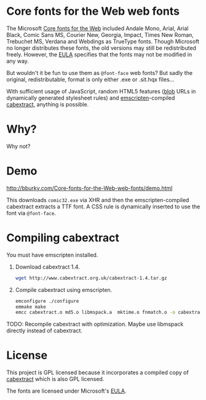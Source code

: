# Core fonts for the Web web fonts

The Microsoft [Core fonts for the Web](https://en.wikipedia.org/wiki/Core_fonts_for_the_Web) included Andale Mono, Arial, Arial Black, Comic Sans MS, Courier New, Georgia, Impact, Times New Roman, Trebuchet MS, Verdana and Webdings as TrueType fonts. Though Microsoft no longer distributes these fonts, the old versions may still be redistributed freely. However, the [EULA](http://www.microsoft.com/typography/fontpack/eula.htm) specifies that the fonts may not be modified in any way.

But wouldn't it be fun to use them as `@font-face` web fonts? But sadly the original, redistributable, format is only either .exe or .sit.hqx files...

With sufficient usage of JavaScript, random HTML5 features ([blob](https://developer.mozilla.org/en-US/docs/Web/API/Blob) URLs in dynamically generated stylesheet rules) and [emscripten](http://emscripten.org)-compiled [cabextract](http://www.cabextract.org.uk/), anything is possible.

# Why?

Why not?

# Demo

http://bburky.com/Core-fonts-for-the-Web-web-fonts/demo.html

This downloads `comic32.exe` via XHR and then the emscripten-compiled cabextract extracts a TTF font. A CSS rule is dynamically inserted to use the font via `@font-face`.

# Compiling cabextract

You must have emscripten installed.

1.  Download cabextract 1.4.

    ```bash
    wget http://www.cabextract.org.uk/cabextract-1.4.tar.gz
    ```

2.  Compile cabextract using emscripten.

    ```bash
    emconfigure ./configure
    emmake make
    emcc cabextract.o md5.o libmspack.a  mktime.o fnmatch.o -o cabextract.js
    ```

TODO: Recompile cabextract with optimization. Maybe use libmspack directly instead of cabextract.

# License

This project is GPL licensed because it incorporates a compiled copy of [cabextract](http://www.cabextract.org.uk/) which is also GPL licensed.

The fonts are licensed under Microsoft's [EULA](http://www.microsoft.com/typography/fontpack/eula.htm).
